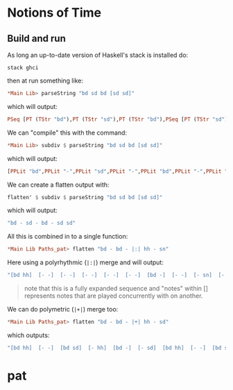# Notions of Time

## Build and run

As long an up-to-date version of Haskell's stack is installed do:

```
stack ghci
```

then at run something like:

```haskell
*Main Lib> parseString "bd sd bd [sd sd]"
```

which will output:

```haskell
PSeq [PT (TStr "bd"),PT (TStr "sd"),PT (TStr "bd"),PSeq [PT (TStr "sd"),PT (TStr "sd")]]
```

We can "compile" this with the command:

```haskell
*Main Lib> subdiv $ parseString "bd sd bd [sd sd]"
```

which will output:

```haskell
[PPLit "bd",PPLit "-",PPLit "sd",PPLit "-",PPLit "bd",PPLit "-",PPLit "sd",PPLit "sd"]
```

We can create a flatten output with:

```haskell
flatten' $ subdiv $ parseString "bd sd bd [sd sd]"
```

which will output:

```haskell
"bd - sd - bd - sd sd"
```

All this is combined in to a single function:

```haskell
*Main Lib Paths_pat> flatten "bd - bd - |:| hh - sn"
``` 

Here using a polyrhythmic (```|:|```) merge and will output:

```haskell
"[bd hh]  [- -]  [- -]  [- -]  [- -]  [- -]  [bd -]  [- -]  [- sn]  [- -]  [- -]  [- -] "
```

> note that this is a fully expanded sequence and "notes" within [] represents notes 
> that are played concurrently with on another.

We can do polymetric (```|+|```) merge too:

```haskell
*Main Lib Paths_pat> flatten "bd - bd - |+| hh - sd"
```

which outputs:

```haskell
"[bd hh]  [- -]  [bd sd]  [- hh]  [bd -]  [- sd]  [bd hh]  [- -]  [bd sd]  [- hh]  [bd -]  [- sd] "
```
# pat
